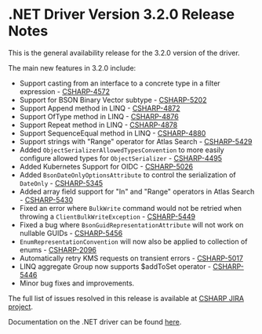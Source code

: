 ﻿# .NET Driver Version 3.2.0 Release Notes

This is the general availability release for the 3.2.0 version of the driver.

The main new features in 3.2.0 include:

+ Support casting from an interface to a concrete type in a filter expression - [CSHARP-4572](https://jira.mongodb.org/browse/CSHARP-4572)
+ Support for BSON Binary Vector subtype - [CSHARP-5202](https://jira.mongodb.org/browse/CSHARP-5202)
+ Support Append method in LINQ - [CSHARP-4872](https://jira.mongodb.org/browse/CSHARP-4872)
+ Support OfType method in LINQ - [CSHARP-4876](https://jira.mongodb.org/browse/CSHARP-4876)
+ Support Repeat method in LINQ - [CSHARP-4878](https://jira.mongodb.org/browse/CSHARP-4878)
+ Support SequenceEqual method in LINQ - [CSHARP-4880](https://jira.mongodb.org/browse/CSHARP-4880)
+ Support strings with "Range" operator for Atlas Search - [CSHARP-5429](https://jira.mongodb.org/browse/CSHARP-5429)
+ Added `ObjectSerializerAllowedTypesConvention` to more easily configure allowed types for `ObjectSerializer` - [CSHARP-4495](https://jira.mongodb.org/browse/CSHARP-4495)
+ Added Kubernetes Support for OIDC - [CSHARP-5026](https://jira.mongodb.org/browse/CSHARP-5026)
+ Added `BsonDateOnlyOptionsAttribute` to control the serialization of `DateOnly` - [CSHARP-5345](https://jira.mongodb.org/browse/CSHARP-5345)
+ Added array field support for "In" and "Range" operators in Atlas Search - [CSHARP-5430](https://jira.mongodb.org/browse/CSHARP-5430)
+ Fixed an error where `BulkWrite` command would not be retried when throwing a `ClientBulkWriteException` - [CSHARP-5449](https://jira.mongodb.org/browse/CSHARP-5449)
+ Fixed a bug where `BsonGuidRepresentationAttribute` will not work on nullable GUIDs - [CSHARP-5456](https://jira.mongodb.org/browse/CSHARP-5456)
+ `EnumRepresentationConvention` will now also be applied to collection of enums - [CSHARP-2096](https://jira.mongodb.org/browse/CSHARP-2096)
+ Automatically retry KMS requests on transient errors - [CSHARP-5017](https://jira.mongodb.org/browse/CSHARP-5017)
+ LINQ aggregate Group now supports $addToSet operator  - [CSHARP-5446](https://jira.mongodb.org/browse/CSHARP-5446)
+ Minor bug fixes and improvements.

The full list of issues resolved in this release is available at [CSHARP JIRA project](https://jira.mongodb.org/issues/?jql=project%20%3D%20CSHARP%20AND%20fixVersion%20%3D%203.2.0%20ORDER%20BY%20key%20ASC).

Documentation on the .NET driver can be found [here](https://www.mongodb.com/docs/drivers/csharp/v3.2/).
